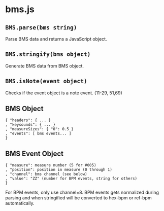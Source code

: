 bms.js
======

`BMS.parse(bms string)`
--
Parse BMS data and returns a JavaScript object.


`BMS.stringify(bms object)`
--
Generate BMS data from BMS object.


`BMS.isNote(event object)`
--
Checks if the event object is a note event. (11-29, 51,69)

BMS Object
--
    { "headers": { ... }
    , "keysounds": { ... }
    , "measureSizes": { "0": 0.5 }
    , "events": [ bms events... ]
    }

BMS Event Object
--
    { "measure": measure number (5 for #005)
    , "position": position in measure (0 through 1)
    , "channel": bms channel (see below)
    , "value": "ZZ" (number for BPM events, string for others)
    }

For BPM events, only use channel=8. BPM events gets normalized during parsing and when stringified will
be converted to hex-bpm or ref-bpm automatically.








